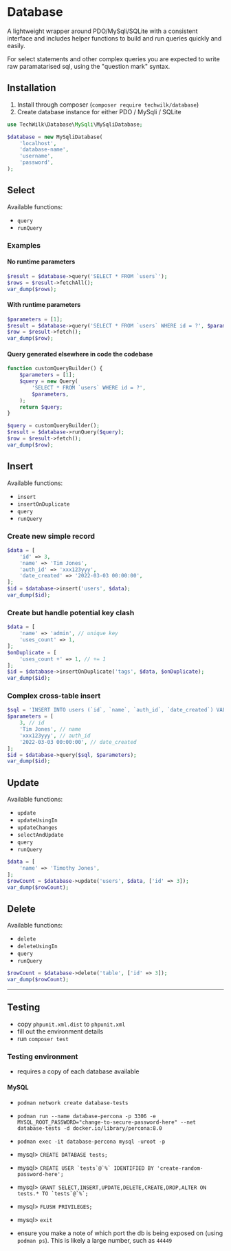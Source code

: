 # Database

A lightweight wrapper around PDO/MySqli/SQLite with a consistent interface and includes helper functions to build and run queries quickly and easily.

For select statements and other complex queries you are expected to write raw paramatarised sql, using the "question mark" syntax.

## Installation

1. Install through composer (`composer require techwilk/database`)
2. Create database instance for either PDO / MySqli / SQLite

```php
use TechWilk\Database\MySqli\MySqliDatabase;

$database = new MySqliDatabase(
    'localhost',
    'database-name',
    'username',
    'password',
);
```

## Select

Available functions:

- `query`
- `runQuery`

### Examples

#### No runtime parameters

```php
$result = $database->query('SELECT * FROM `users`');
$rows = $result->fetchAll();
var_dump($rows);
```

#### With runtime parameters

```php
$parameters = [1];
$result = $database->query('SELECT * FROM `users` WHERE id = ?', $parameters);
$row = $result->fetch();
var_dump($row);
```

#### Query generated elsewhere in code the codebase

```php
function customQueryBuilder() {
    $parameters = [1];
    $query = new Query(
        'SELECT * FROM `users` WHERE id = ?',
        $parameters,
    );
    return $query;
}

$query = customQueryBuilder();
$result = $database->runQuery($query);
$row = $result->fetch();
var_dump($row);
```

## Insert

Available functions:

- `insert`
- `insertOnDuplicate`
- `query`
- `runQuery`

### Create new simple record

```php
$data = [
    'id' => 3,
    'name' => 'Tim Jones',
    'auth_id' => 'xxx123yyy',
    'date_created' => '2022-03-03 00:00:00',
];
$id = $database->insert('users', $data);
var_dump($id);
```

### Create but handle potential key clash

```php
$data = [
    'name' => 'admin', // unique key
    'uses_count' => 1,
];
$onDuplicate = [
    'uses_count +' => 1, // += 1
];
$id = $database->insertOnDuplicate('tags', $data, $onDuplicate);
var_dump($id);
```

### Complex cross-table insert

```php
$sql = 'INSERT INTO users (`id`, `name`, `auth_id`, `date_created`) VALUES (?, ?, ?, ?)'
$parameters = [
    3, // id
    'Tim Jones', // name
    'xxx123yyy', // auth_id
    '2022-03-03 00:00:00', // date_created
];
$id = $database->query($sql, $parameters);
var_dump($id);
```

## Update

Available functions:

- `update`
- `updateUsingIn`
- `updateChanges`
- `selectAndUpdate`
- `query`
- `runQuery`

```php
$data = [
    'name' => 'Timothy Jones',
];
$rowCount = $database->update('users', $data, ['id' => 3]);
var_dump($rowCount);
```

## Delete

Available functions:

- `delete`
- `deleteUsingIn`
- `query`
- `runQuery`

```php
$rowCount = $database->delete('table', ['id' => 3]);
var_dump($rowCount);
```



---

## Testing

- copy `phpunit.xml.dist` to `phpunit.xml`
- fill out the environment details
- run `composer test`

### Testing environment

- requires a copy of each database available

#### MySQL

- `podman network create database-tests`

- ```podman run --name database-percona -p 3306 -e MYSQL_ROOT_PASSWORD="change-to-secure-password-here" --net database-tests -d docker.io/library/percona:8.0```

- `podman exec -it database-percona mysql -uroot -p`
- mysql> `CREATE DATABASE tests;`
- mysql> ```CREATE USER `tests`@`%` IDENTIFIED BY 'create-random-password-here';```
- mysql> ```GRANT SELECT,INSERT,UPDATE,DELETE,CREATE,DROP,ALTER ON tests.* TO `tests`@`%`;```
- mysql> `FLUSH PRIVILEGES;`
- mysql> `exit`

- ensure you make a note of which port the db is being exposed on (using `podman ps`). This is likely a large number, such as `44449`